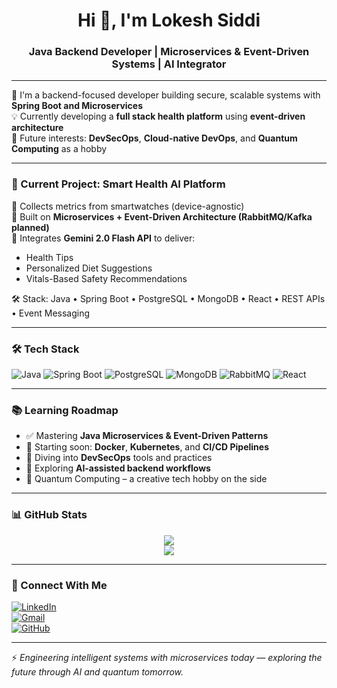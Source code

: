 

<!--
**LokeshSiddi/LokeshSiddi** is a ✨ _special_ ✨ repository because its `README.md` (this file) appears on your GitHub profile.

Here are some ideas to get you started:

- 🔭 I’m currently working on ...
- 🌱 I’m currently learning ...
- 👯 I’m looking to collaborate on ...
- 🤔 I’m looking for help with ...
- 💬 Ask me about ...
- 📫 How to reach me: ...
- 😄 Pronouns: ...
- ⚡ Fun fact: ...
-->


<h1 align="center">Hi 👋, I'm Lokesh Siddi</h1>
<h3 align="center">Java Backend Developer | Microservices & Event-Driven Systems | AI Integrator</h3>

---

🎯 I'm a backend-focused developer building secure, scalable systems with **Spring Boot and Microservices**  
💡 Currently developing a **full stack health platform** using **event-driven architecture**  
🧠 Future interests: **DevSecOps**, **Cloud-native DevOps**, and **Quantum Computing** as a hobby

---

### 🚀 Current Project: Smart Health AI Platform

📲 Collects metrics from smartwatches (device-agnostic)  
🧩 Built on **Microservices + Event-Driven Architecture (RabbitMQ/Kafka planned)**  
🤖 Integrates **Gemini 2.0 Flash API** to deliver:
- Health Tips  
- Personalized Diet Suggestions  
- Vitals-Based Safety Recommendations  

🛠️ Stack: Java • Spring Boot • PostgreSQL • MongoDB • React • REST APIs • Event Messaging

---

### 🛠️ Tech Stack

![Java](https://img.shields.io/badge/Java-ED8B00?style=for-the-badge&logo=openjdk&logoColor=white)
![Spring Boot](https://img.shields.io/badge/SpringBoot-6DB33F?style=for-the-badge&logo=springboot&logoColor=white)
![PostgreSQL](https://img.shields.io/badge/PostgreSQL-336791?style=for-the-badge&logo=postgresql&logoColor=white)
![MongoDB](https://img.shields.io/badge/MongoDB-4EA94B?style=for-the-badge&logo=mongodb&logoColor=white)
![RabbitMQ](https://img.shields.io/badge/RabbitMQ-FF6600?style=for-the-badge&logo=rabbitmq&logoColor=white)
![React](https://img.shields.io/badge/React-20232A?style=for-the-badge&logo=react&logoColor=61DAFB)

---

### 📚 Learning Roadmap

- ✅ Mastering **Java Microservices & Event-Driven Patterns**
- 🐳 Starting soon: **Docker**, **Kubernetes**, and **CI/CD Pipelines**
- 🔐 Diving into **DevSecOps** tools and practices
- 🤖 Exploring **AI-assisted backend workflows**
- 🧠 Quantum Computing – a creative tech hobby on the side

---

### 📊 GitHub Stats

<p align="center">
  <img src="https://github-readme-stats.vercel.app/api?username=LokeshSiddi&show_icons=true&theme=radical" />
  <br/>
  <img src="https://github-readme-streak-stats.herokuapp.com/?user=LokeshSiddi&theme=radical" />
</p>

---

### 🔗 Connect With Me

[![LinkedIn](https://img.shields.io/badge/LinkedIn-blue?style=for-the-badge&logo=linkedin&logoColor=white)](https://www.linkedin.com/in/lokesh-siddi-58b325312)  
[![Gmail](https://img.shields.io/badge/Gmail-Email-red?style=for-the-badge&logo=gmail&logoColor=white)](mailto:lokeshsiddi06@gmail.com)  
[![GitHub](https://img.shields.io/badge/GitHub-Portfolio-black?style=for-the-badge&logo=github)](https://github.com/LokeshSiddi)

---

⚡ *Engineering intelligent systems with microservices today — exploring the future through AI and quantum tomorrow.*
